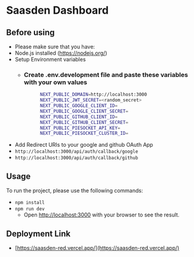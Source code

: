 # Saasden Dashboard

## Before using

- Please make sure that you have:
 - Node.js installed (https://nodejs.org/)
 - Setup Environment variables
   - ### Create .env.development file and paste these variables with your own values
      ```bash
            NEXT_PUBLIC_DOMAIN=http://localhost:3000
            NEXT_PUBLIC_JWT_SECRET=<random_secret>
            NEXT_PUBLIC_GOOGLE_CLIENT_ID=
            NEXT_PUBLIC_GOOGLE_CLIENT_SECRET=
            NEXT_PUBLIC_GITHUB_CLIENT_ID=
            NEXT_PUBLIC_GITHUB_CLIENT_SECRET=
            NEXT_PUBLIC_PIESOCKET_API_KEY=
            NEXT_PUBLIC_PIESOCKET_CLUSTER_ID=
      ```
 - Add Redirect URIs to your google and github OAuth App
  - `http://localhost:3000/api/auth/callback/google`
  - `http://localhost:3000/api/auth/callback/github`

## Usage

To run the project, please use the following commands:
 - `npm install`
 - `npm run dev`
    - Open [http://localhost:3000](http://localhost:3000) with your browser to see the result.

## Deployment Link
 - [https://saasden-red.vercel.app/](https://saasden-red.vercel.app/)
